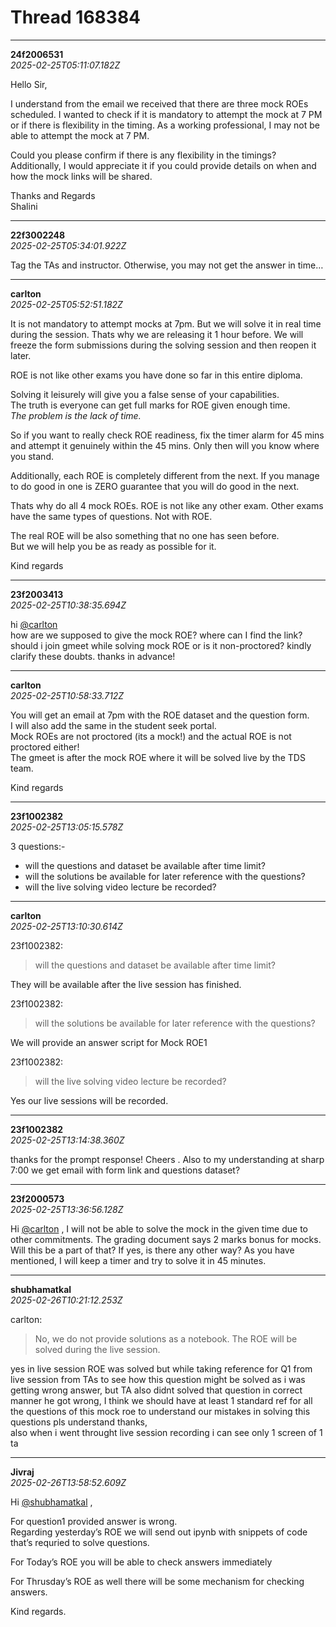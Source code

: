 # Thread 168384


---
**24f2006531**  
*2025-02-25T05:11:07.182Z*


Hello Sir,

I understand from the email we received that there are three mock ROEs scheduled. I wanted to check if it is mandatory to attempt the mock at 7 PM or if there is flexibility in the timing. As a working professional, I may not be able to attempt the mock at 7 PM.

Could you please confirm if there is any flexibility in the timings? Additionally, I would appreciate it if you could provide details on when and how the mock links will be shared.

Thanks and Regards  
Shalini




---
**22f3002248**  
*2025-02-25T05:34:01.922Z*


Tag the TAs and instructor. Otherwise, you may not get the answer in time…




---
**carlton**  
*2025-02-25T05:52:51.182Z*


It is not mandatory to attempt mocks at 7pm. But we will solve it in real time during the session. Thats why we are releasing it 1 hour before. We will freeze the form submissions during the solving session and then reopen it later.

ROE is not like other exams you have done so far in this entire diploma.

Solving it leisurely will give you a false sense of your capabilities.  
The truth is everyone can get full marks for ROE given enough time.  
_The problem is the lack of time._

So if you want to really check ROE readiness, fix the timer alarm for 45 mins and attempt it genuinely within the 45 mins. Only then will you know where you stand.

Additionally, each ROE is completely different from the next. If you manage to do good in one is ZERO guarantee that you will do good in the next.

Thats why do all 4 mock ROEs. ROE is not like any other exam. Other exams have the same types of questions. Not with ROE.

The real ROE will be also something that no one has seen before.  
But we will help you be as ready as possible for it.

Kind regards




---
**23f2003413**  
*2025-02-25T10:38:35.694Z*


hi [@carlton](/u/carlton)  
how are we supposed to give the mock ROE? where can I find the link? should i join gmeet while solving mock ROE or is it non-proctored? kindly clarify these doubts. thanks in advance!




---
**carlton**  
*2025-02-25T10:58:33.712Z*


You will get an email at 7pm with the ROE dataset and the question form.  
I will also add the same in the student seek portal.  
Mock ROEs are not proctored (its a mock!) and the actual ROE is not proctored either!  
The gmeet is after the mock ROE where it will be solved live by the TDS team.

Kind regards




---
**23f1002382**  
*2025-02-25T13:05:15.578Z*


3 questions:-

  * will the questions and dataset be available after time limit?
  * will the solutions be available for later reference with the questions?
  * will the live solving video lecture be recorded?




---
**carlton**  
*2025-02-25T13:10:30.614Z*


23f1002382:

> will the questions and dataset be available after time limit?

They will be available after the live session has finished.

 23f1002382:

> will the solutions be available for later reference with the questions?

We will provide an answer script for Mock ROE1

 23f1002382:

> will the live solving video lecture be recorded?

Yes our live sessions will be recorded.




---
**23f1002382**  
*2025-02-25T13:14:38.360Z*


thanks for the prompt response! Cheers . Also to my understanding at sharp 7:00 we get email with form link and questions dataset?




---
**23f2000573**  
*2025-02-25T13:36:56.128Z*


Hi [@carlton](/u/carlton) , I will not be able to solve the mock in the given time due to other commitments. The grading document says 2 marks bonus for mocks. Will this be a part of that? If yes, is there any other way? As you have mentioned, I will keep a timer and try to solve it in 45 minutes.




---
**shubhamatkal**  
*2025-02-26T10:21:12.253Z*


carlton:

> No, we do not provide solutions as a notebook. The ROE will be solved during the live session.

yes in live session ROE was solved but while taking reference for Q1 from live session from TAs to see how this question might be solved as i was getting wrong answer, but TA also didnt solved that question in correct manner he got wrong, I think we should have at least 1 standard ref for all the questions of this mock roe to understand our mistakes in solving this questions pls understand thanks,  
also when i went throught live session recording i can see only 1 screen of 1 ta




---
**Jivraj**  
*2025-02-26T13:58:52.609Z*


Hi [@shubhamatkal](/u/shubhamatkal) ,

For question1 provided answer is wrong.  
Regarding yesterday’s ROE we will send out ipynb with snippets of code that’s requried to solve questions.

For Today’s ROE you will be able to check answers immediately

For Thrusday’s ROE as well there will be some mechanism for checking answers.

Kind regards.


